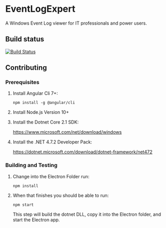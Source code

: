 # EventLogExpert

A Windows Event Log viewer for IT professionals and power users.

## Build status

[![Build Status](https://exchangeeeteam.visualstudio.com/EventLogExpert/_apis/build/status/EventLogExpert-CI)](https://exchangeeeteam.visualstudio.com/EventLogExpert/_build/latest?definitionId=9)

## Contributing

### Prerequisites

1. Install Angular Cli 7+:

	`npm install -g @angular/cli`

2. Install Node.js Version 10+
3. Install the Dotnet Core 2.1 SDK:

	https://www.microsoft.com/net/download/windows

4. Install the .NET 4.7.2 Developer Pack:

	https://dotnet.microsoft.com/download/dotnet-framework/net472

### Building and Testing

1. Change into the Electron Folder run: 

	`npm install`

2. When that finishes you should be able to run:

	`npm start`

	This step will build the dotnet DLL, copy it into the Electron folder, and start the Electron app.
